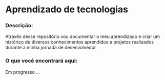 # Aprendizado de tecnologias

### Descrição:

Através desse repositório vou documentar o meu aprendizado e criar um histórico de diversos conhecimentos aprendidos e projetos realizados durante a minha jornada de desenvolvedor

### O que você encontrará aqui:

Em progresso ...